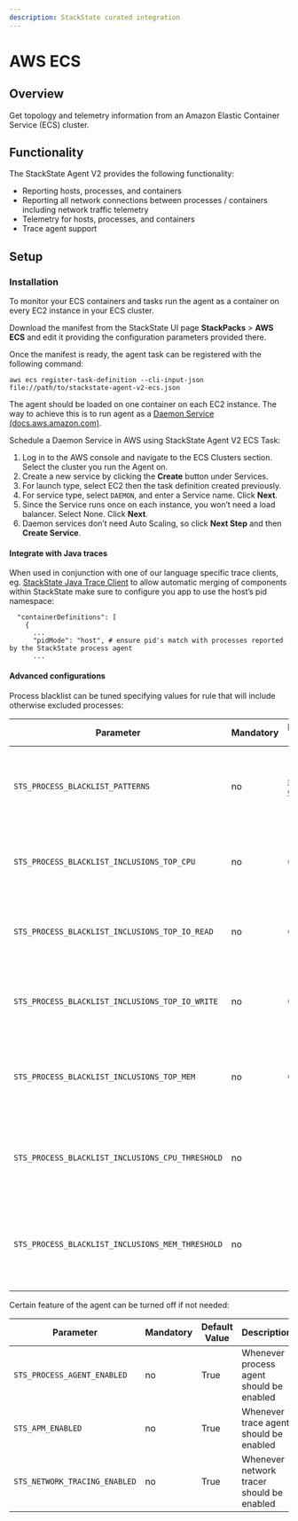 ```yaml
---
description: StackState curated integration
---
```


# AWS ECS

## Overview

Get topology and telemetry information from an Amazon Elastic Container Service (ECS) cluster.

## Functionality

The StackState Agent V2 provides the following functionality:

- Reporting hosts, processes, and containers
- Reporting all network connections between processes / containers including network traffic telemetry
- Telemetry for hosts, processes, and containers
- Trace agent support

## Setup

### Installation

To monitor your ECS containers and tasks run the agent as a container on every EC2 instance in your ECS cluster.

Download the manifest from the StackState UI page **StackPacks** > **AWS ECS** and edit it providing the configuration parameters provided there.

Once the manifest is ready, the agent task can be registered with the following command:

```
aws ecs register-task-definition --cli-input-json file://path/to/stackstate-agent-v2-ecs.json
```

The agent should be loaded on one container on each EC2 instance.
The way to achieve this is to run agent as a [Daemon Service \(docs.aws.amazon.com\)](https://docs.aws.amazon.com/AmazonECS/latest/developerguide/ecs_services.html#service_scheduler_daemon).

Schedule a Daemon Service in AWS using StackState Agent V2 ECS Task:

1. Log in to the AWS console and navigate to the ECS Clusters section. Select the cluster you run the Agent on.
2. Create a new service by clicking the __Create__ button under Services.
3. For launch type, select EC2 then the task definition created previously.
4. For service type, select `DAEMON`, and enter a Service name. Click __Next__.
5. Since the Service runs once on each instance, you won’t need a load balancer. Select None. Click __Next__.
6. Daemon services don’t need Auto Scaling, so click __Next Step__ and then __Create Service__.


#### Integrate with Java traces

When used in conjunction with one of our language specific trace clients, eg. [StackState Java Trace Client](/stackpacks/integrations/java-apm.md) to allow automatic merging of components within StackState
make sure to configure you app to use the host’s pid namespace:

```
  "containerDefinitions": [
    {
      ...
      "pidMode": "host", # ensure pid's match with processes reported by the StackState process agent
      ...
```

#### Advanced configurations

Process blacklist can be tuned specifying values for rule that will include otherwise excluded processes:

| Parameter | Mandatory | Default Value | Description |
|-----------|-----------|---------------|-------------|
| `STS_PROCESS_BLACKLIST_PATTERNS` | no | [see GitHub](https://github.com/StackVista/stackstate-process-agent/blob/master/config/config_nix.go) | A list of regex patterns that will exclude a process if matched |
| `STS_PROCESS_BLACKLIST_INCLUSIONS_TOP_CPU` | no | 0 | Number of processes to report that have a high CPU usage |
| `STS_PROCESS_BLACKLIST_INCLUSIONS_TOP_IO_READ` | no | 0 | Number of processes to report that have a high IO read usage |
| `STS_PROCESS_BLACKLIST_INCLUSIONS_TOP_IO_WRITE` | no | 0 | Number of processes to report that have a high IO write usage |
| `STS_PROCESS_BLACKLIST_INCLUSIONS_TOP_MEM` | no | 0 | Number of processes to report that have a high Memory usage |
| `STS_PROCESS_BLACKLIST_INCLUSIONS_CPU_THRESHOLD` | no |  | Threshold that enables the reporting of high CPU usage processes |
| `STS_PROCESS_BLACKLIST_INCLUSIONS_MEM_THRESHOLD` | no |  | Threshold that enables the reporting of high Memory usage processes |

Certain feature of the agent can be turned off if not needed:

| Parameter | Mandatory | Default Value | Description |
|-----------|-----------|---------------|-------------|
| `STS_PROCESS_AGENT_ENABLED` | no | True | Whenever process agent should be enabled |
| `STS_APM_ENABLED` | no | True | Whenever trace agent should be enabled |
| `STS_NETWORK_TRACING_ENABLED` | no | True | Whenever network tracer should be enabled |
